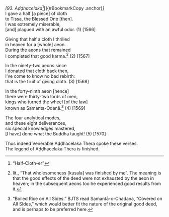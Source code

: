 *\[93. Aḍḍhacelaka*[^1][]{#BookmarkCopy .anchor}*\]*  
I gave a half \[a piece\] of cloth  
to Tissa, the Blessed One \[then\].  
I was extremely miserable,  
\[and\] plagued with an awful odor. (1) \[1566\]

Giving that half a cloth I thrilled  
in heaven for a \[whole\] aeon.  
During the aeons that remained  
I completed that good karma.[^2] (2) \[1567\]

In the ninety-two aeons since  
I donated that cloth back then,  
I’ve come to know no bad rebirth:  
that is the fruit of giving cloth. (3) \[1568\]

In the forty-ninth aeon \[hence\]  
there were thirty-two lords of men,  
kings who turned the wheel \[of the law\]  
known as Samanta-Odanā.[^3] (4) \[1569\]

The four analytical modes,  
and these eight deliverances,  
six special knowledges mastered,  
\[I have\] done what the Buddha taught! (5) \[1570\]

Thus indeed Venerable Aḍḍhacelaka Thera spoke these verses.  
The legend of Aḍḍhacelaka Thera is finished.

[^1]: “Half-Cloth-er”

[^2]: lit., “That wholesomeness \[kusala\] was finished by me”. The meaning is that the good effects of the deed were not exhausted by the aeon in heaven; in the subsequent aeons too he experienced good results from it.

[^3]: “Boiled Rice on All Sides.” BJTS read Samantā-c-Chadana, “Covered on All SIdes,” which would better fit the nature of the original good deed, and is perhaps to be preferred here.

